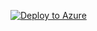 ﻿[![Deploy to Azure](https://aka.ms/deploytoazurebutton)](https://portal.azure.com/#create/Microsoft.Template/uri/https%3A%2F%2Fgithub.com%2Fnikola-buzej%2Fadyen-oracle-opera-azure-deployment%2Fblob%2F9cd9e46989248c088d29d24ee8dd032422f2d90f%2Fmain.json
)